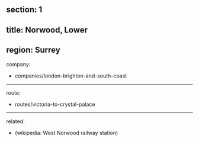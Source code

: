 section: 1
----
title: Norwood, Lower
----
region: Surrey
----
company:
- companies/london-brighton-and-south-coast
----
route:
- routes/victoria-to-crystal-palace
----
related:
- (wikipedia: West Norwood railway station)
